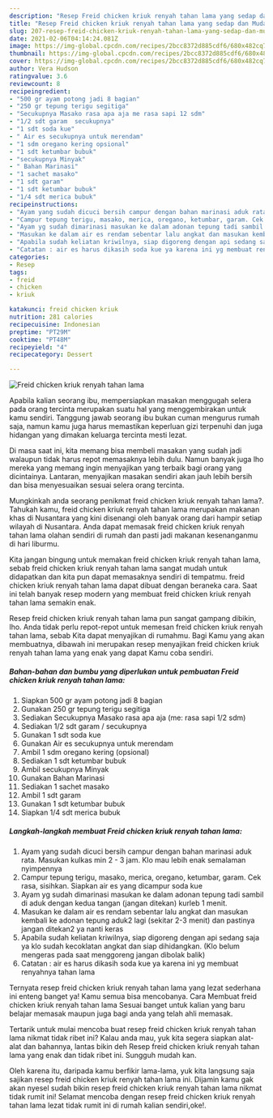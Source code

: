 ```yaml
---
description: "Resep Freid chicken kriuk renyah tahan lama yang sedap dan Mudah Dibuat"
title: "Resep Freid chicken kriuk renyah tahan lama yang sedap dan Mudah Dibuat"
slug: 207-resep-freid-chicken-kriuk-renyah-tahan-lama-yang-sedap-dan-mudah-dibuat
date: 2021-02-06T04:14:24.081Z
image: https://img-global.cpcdn.com/recipes/2bcc8372d885cdf6/680x482cq70/freid-chicken-kriuk-renyah-tahan-lama-foto-resep-utama.jpg
thumbnail: https://img-global.cpcdn.com/recipes/2bcc8372d885cdf6/680x482cq70/freid-chicken-kriuk-renyah-tahan-lama-foto-resep-utama.jpg
cover: https://img-global.cpcdn.com/recipes/2bcc8372d885cdf6/680x482cq70/freid-chicken-kriuk-renyah-tahan-lama-foto-resep-utama.jpg
author: Vera Hudson
ratingvalue: 3.6
reviewcount: 8
recipeingredient:
- "500 gr ayam potong jadi 8 bagian"
- "250 gr tepung terigu segitiga"
- "Secukupnya Masako rasa apa aja me rasa sapi 12 sdm"
- "1/2 sdt garam  secukupnya"
- "1 sdt soda kue"
- " Air es secukupnya untuk merendam"
- "1 sdm oregano kering opsional"
- "1 sdt ketumbar bubuk"
- "secukupnya Minyak"
- " Bahan Marinasi"
- "1 sachet masako"
- "1 sdt garam"
- "1 sdt ketumbar bubuk"
- "1/4 sdt merica bubuk"
recipeinstructions:
- "Ayam yang sudah dicuci bersih campur dengan bahan marinasi aduk rata. Masukan kulkas min 2 - 3 jam. Klo mau lebih enak semalaman nyimpennya"
- "Campur tepung terigu, masako, merica, oregano, ketumbar, garam. Cek rasa, sisihkan. Siapkan air es yang dicampur soda kue"
- "Ayam yg sudah dimarinasi masukan ke dalam adonan tepung tadi sambil di aduk dengan kedua tangan (jangan ditekan) kurleb 1 menit."
- "Masukan ke dalam air es rendam sebentar lalu angkat dan masukan kembali ke adonan tepung aduk2 lagi (sekitar 2-3 menit) dan pastinya jangan ditekan2 ya nanti keras"
- "Apabila sudah keliatan kriwilnya, siap digoreng dengan api sedang saja ya klo sudah kecoklatan angkat dan siap dihidangkan. (Klo belum mengeras pada saat menggoreng jangan dibolak balik)"
- "Catatan : air es harus dikasih soda kue ya karena ini yg membuat renyahnya tahan lama"
categories:
- Resep
tags:
- freid
- chicken
- kriuk

katakunci: freid chicken kriuk 
nutrition: 281 calories
recipecuisine: Indonesian
preptime: "PT29M"
cooktime: "PT48M"
recipeyield: "4"
recipecategory: Dessert

---
```



![Freid chicken kriuk renyah tahan lama](https://img-global.cpcdn.com/recipes/2bcc8372d885cdf6/680x482cq70/freid-chicken-kriuk-renyah-tahan-lama-foto-resep-utama.jpg)

Apabila kalian seorang ibu, mempersiapkan masakan menggugah selera pada orang tercinta merupakan suatu hal yang menggembirakan untuk kamu sendiri. Tanggung jawab seorang ibu bukan cuman mengurus rumah saja, namun kamu juga harus memastikan keperluan gizi terpenuhi dan juga hidangan yang dimakan keluarga tercinta mesti lezat.

Di masa  saat ini, kita memang bisa membeli masakan yang sudah jadi walaupun tidak harus repot memasaknya lebih dulu. Namun banyak juga lho mereka yang memang ingin menyajikan yang terbaik bagi orang yang dicintainya. Lantaran, menyajikan masakan sendiri akan jauh lebih bersih dan bisa menyesuaikan sesuai selera orang tercinta. 



Mungkinkah anda seorang penikmat freid chicken kriuk renyah tahan lama?. Tahukah kamu, freid chicken kriuk renyah tahan lama merupakan makanan khas di Nusantara yang kini disenangi oleh banyak orang dari hampir setiap wilayah di Nusantara. Anda dapat memasak freid chicken kriuk renyah tahan lama olahan sendiri di rumah dan pasti jadi makanan kesenanganmu di hari liburmu.

Kita jangan bingung untuk memakan freid chicken kriuk renyah tahan lama, sebab freid chicken kriuk renyah tahan lama sangat mudah untuk didapatkan dan kita pun dapat memasaknya sendiri di tempatmu. freid chicken kriuk renyah tahan lama dapat dibuat dengan beraneka cara. Saat ini telah banyak resep modern yang membuat freid chicken kriuk renyah tahan lama semakin enak.

Resep freid chicken kriuk renyah tahan lama pun sangat gampang dibikin, lho. Anda tidak perlu repot-repot untuk memesan freid chicken kriuk renyah tahan lama, sebab Kita dapat menyajikan di rumahmu. Bagi Kamu yang akan membuatnya, dibawah ini merupakan resep menyajikan freid chicken kriuk renyah tahan lama yang enak yang dapat Kamu coba sendiri.

<!--inarticleads1-->

##### Bahan-bahan dan bumbu yang diperlukan untuk pembuatan Freid chicken kriuk renyah tahan lama:

1. Siapkan 500 gr ayam potong jadi 8 bagian
1. Gunakan 250 gr tepung terigu segitiga
1. Sediakan Secukupnya Masako rasa apa aja (me: rasa sapi 1/2 sdm)
1. Sediakan 1/2 sdt garam / secukupnya
1. Gunakan 1 sdt soda kue
1. Gunakan  Air es secukupnya untuk merendam
1. Ambil 1 sdm oregano kering (opsional)
1. Sediakan 1 sdt ketumbar bubuk
1. Ambil secukupnya Minyak
1. Gunakan  Bahan Marinasi
1. Sediakan 1 sachet masako
1. Ambil 1 sdt garam
1. Gunakan 1 sdt ketumbar bubuk
1. Siapkan 1/4 sdt merica bubuk




<!--inarticleads2-->

##### Langkah-langkah membuat Freid chicken kriuk renyah tahan lama:

1. Ayam yang sudah dicuci bersih campur dengan bahan marinasi aduk rata. Masukan kulkas min 2 - 3 jam. Klo mau lebih enak semalaman nyimpennya
1. Campur tepung terigu, masako, merica, oregano, ketumbar, garam. Cek rasa, sisihkan. Siapkan air es yang dicampur soda kue
1. Ayam yg sudah dimarinasi masukan ke dalam adonan tepung tadi sambil di aduk dengan kedua tangan (jangan ditekan) kurleb 1 menit.
1. Masukan ke dalam air es rendam sebentar lalu angkat dan masukan kembali ke adonan tepung aduk2 lagi (sekitar 2-3 menit) dan pastinya jangan ditekan2 ya nanti keras
1. Apabila sudah keliatan kriwilnya, siap digoreng dengan api sedang saja ya klo sudah kecoklatan angkat dan siap dihidangkan. (Klo belum mengeras pada saat menggoreng jangan dibolak balik)
1. Catatan : air es harus dikasih soda kue ya karena ini yg membuat renyahnya tahan lama




Ternyata resep freid chicken kriuk renyah tahan lama yang lezat sederhana ini enteng banget ya! Kamu semua bisa mencobanya. Cara Membuat freid chicken kriuk renyah tahan lama Sesuai banget untuk kalian yang baru belajar memasak maupun juga bagi anda yang telah ahli memasak.

Tertarik untuk mulai mencoba buat resep freid chicken kriuk renyah tahan lama nikmat tidak ribet ini? Kalau anda mau, yuk kita segera siapkan alat-alat dan bahannya, lantas bikin deh Resep freid chicken kriuk renyah tahan lama yang enak dan tidak ribet ini. Sungguh mudah kan. 

Oleh karena itu, daripada kamu berfikir lama-lama, yuk kita langsung saja sajikan resep freid chicken kriuk renyah tahan lama ini. Dijamin kamu gak akan nyesel sudah bikin resep freid chicken kriuk renyah tahan lama nikmat tidak rumit ini! Selamat mencoba dengan resep freid chicken kriuk renyah tahan lama lezat tidak rumit ini di rumah kalian sendiri,oke!.

